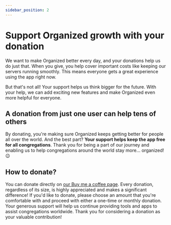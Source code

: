 ```yaml
---
sidebar_position: 2
---
```


# Support Organized growth with your donation

We want to make Organized better every day, and your donations help us do just that. When you give, you help cover important costs like keeping our servers running smoothly. This means everyone gets a great experience using the app right now.

But that's not all! Your support helps us think bigger for the future. With your help, we can add exciting new features and make Organized even more helpful for everyone.

## A donation from just one user can help tens of others

By donating, you're making sure Organized keeps getting better for people all over the world. And the best part? **Your support helps keep the app free for all congregations**. Thank you for being a part of our journey and enabling us to help congregations around the world stay more... organized! 😉

## How to donate?

You can donate directly on [our Buy me a coffee page](https://www.buymeacoffee.com/sws2apps/). Every donation, regardless of its size, is highly appreciated and makes a significant difference! If you'd like to donate, please choose an amount that you're comfortable with and proceed with either a one-time or monthly donation. Your generous support will help us continue providing tools and apps to assist congregations worldwide. Thank you for considering a donation as your valuable contribution!